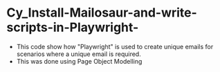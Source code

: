# Cy_Install-Mailosaur-and-write-scripts-in-Playwright-

- This code show how "Playwright" is used to create unique emails for scenarios where a unique email is required. 
- This was done using Page Object Modelling
